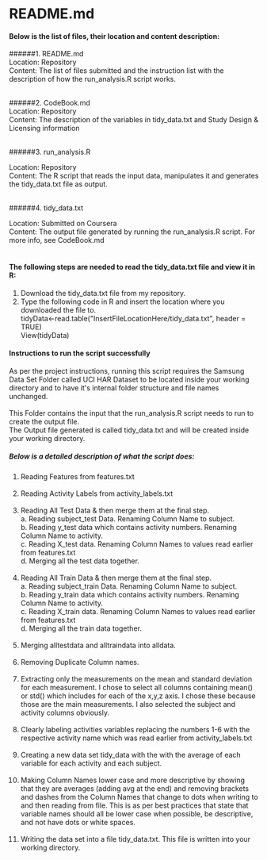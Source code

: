 # README.md

#### Below is the list of files, their location and content description:

######1. README.md <br />
Location: Repository <br />
Content: The list of files submitted and the instruction list with the description of how the run_analysis.R script works. <br /><br />

######2. CodeBook.md <br />
Location: Repository <br />
Content: The description of the variables in tidy_data.txt and Study Design & Licensing information <br /><br />

######3. run_analysis.R <br />

Location: Repository <br />
Content: The R script that reads the input data, manipulates it and generates the tidy_data.txt file as output. <br /><br />

######4. tidy_data.txt <br />

Location: Submitted on Coursera <br />
Content: The output file generated by running the run_analysis.R script. For more info, see CodeBook.md <br /><br />

#### The following steps are needed to read the tidy_data.txt file and view it in R: <br />

1. Download the tidy_data.txt file from my repository. <br />
2. Type the following code in R and insert the location where you downloaded the file to. <br />
tidyData<-read.table("InsertFileLocationHere/tidy_data.txt", header = TRUE)  <br />
View(tidyData) <br />

#### Instructions to run the script successfully

As per the project instructions, running this script requires the Samsung Data Set Folder called UCI HAR Dataset to be located inside your working directory and to have it's internal folder structure and file names unchanged. <br /> <br />
This Folder contains the input that the run_analysis.R script needs to run to create the output file. <br />
The Output file generated is called tidy_data.txt and will be created inside your working directory.
<br />

##### Below is a detailed description of what the script does: <br />

1. Reading Features from features.txt <br /><br />
2. Reading Activity Labels from activity_labels.txt <br /><br />
3. Reading All Test Data & then merge them at the final step. <br />
  a. Reading subject_test Data. Renaming Column Name to subject. <br />
  b. Reading y_test data which contains activity numbers. Renaming Column Name to activity. <br />
  c. Reading X_test data. Renaming Column Names to values read earlier from features.txt       
  d. Merging all the test data together. <br /><br />
4. Reading All Train Data & then merge them at the final step. <br />
  a. Reading subject_train Data. Renaming Column Name to subject. <br />
  b. Reading y_train data which contains activity numbers. Renaming Column Name to activity. <br />
  c. Reading X_train data. Renaming Column Names to values read earlier from features.txt <br />
  d. Merging all the train data together. <br /><br />
5. Merging alltestdata and alltraindata into alldata. <br /><br />
6. Removing Duplicate Column names. <br /><br />
7. Extracting only the measurements on the mean and standard deviation for each measurement. I chose to select all columns containing mean() or std() which includes for each of the x,y,z axis. I chose these because those are the main measurements. I also selected the subject and activity columns obviously. <br /><br />
8. Clearly labeling activities variables replacing the numbers 1-6 with the respective activity name which was read earlier from activity_labels.txt <br /><br />
9. Creating a new data set tidy_data with the with the average of each variable for each activity and each subject. <br /><br />
10. Making Column Names lower case and more descriptive by showing that they are averages (adding avg at the end) and removing brackets and dashes from the Column Names that change to dots when writing to and then reading from file. This is as per best practices that state that variable names should all be lower case when possible, be descriptive, and not have dots or white spaces.<br /><br />
11. Writing the data set into a file tidy_data.txt. This file is written into your working directory. <br /><br />
